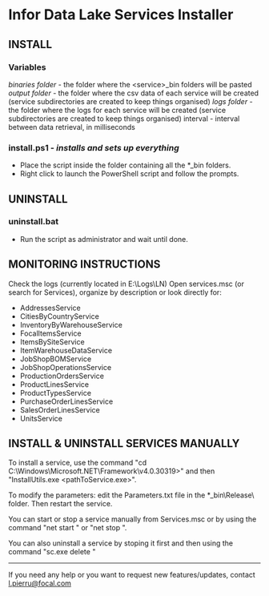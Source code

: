 # Infor Data Lake Services Installer

## INSTALL
### Variables
*binaries folder* - the folder where the \<service>_bin folders will be pasted
*output folder* - the folder where the csv data of each service will be created (service subdirectories are created to keep things organised)
*logs folder* - the folder where the logs for each service will be created (service subdirectories are created to keep things organised)
interval - interval between data retrieval, in milliseconds


### install.ps1 - *installs and sets up everything*

- Place the script inside the folder containing all the *_bin folders.
- Right click to launch the PowerShell script and follow the prompts.



## UNINSTALL

### uninstall.bat
- Run the script as administrator and wait until done.



## MONITORING INSTRUCTIONS

Check the logs (currently located in E:\Logs\LN)
Open services.msc (or search for Services), organize by description or look directly for:
- AddressesService 
- CitiesByCountryService 
- InventoryByWarehouseService 
- FocalItemsService 
- ItemsBySiteService 
- ItemWarehouseDataService 
- JobShopBOMService 
- JobShopOperationsService 
- ProductionOrdersService 
- ProductLinesService 
- ProductTypesService 
- PurchaseOrderLinesService 
- SalesOrderLinesService 
- UnitsService



## INSTALL & UNINSTALL SERVICES MANUALLY

To install a service, use the command "cd C:\Windows\Microsoft.NET\Framework\v4.0.30319>" and then "InstallUtils.exe <pathToService.exe>".

To modify the parameters: edit the Parameters.txt file in the *_bin\Release\ folder. Then restart the service.

You can start or stop a service manually from Services.msc or by using the command "net start <serviceName>" or "net stop <serviceName>".

You can also uninstall a service by stoping it first and then using the command "sc.exe delete <serviceName>"

------------

If you need any help or you want to request new features/updates, contact l.pierru@focal.com